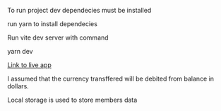 To run project dev dependecies must be installed

<!--- To Install dependecies: -->

run yarn to install dependecies

Run vite dev server with command

yarn dev

[Link to live app](https://kudifrontend-challenge.netlify.app/)

<!--- Assumptions made -->

I assumed that the currency transffered will be debited from balance in dollars.

<!--- Storage-->

Local storage is used to store members data
